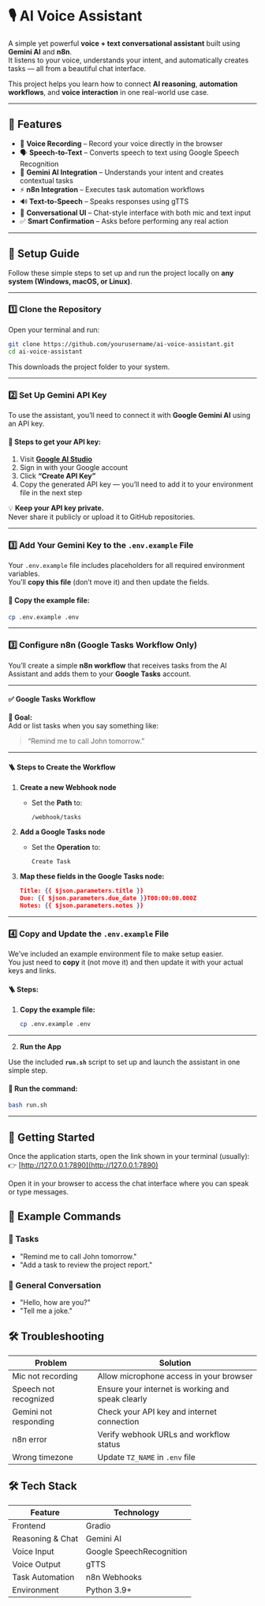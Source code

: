 # 🎙️ AI Voice Assistant

A simple yet powerful **voice + text conversational assistant** built using **Gemini AI** and **n8n**.  
It listens to your voice, understands your intent, and automatically creates tasks — all from a beautiful chat interface.

This project helps you learn how to connect **AI reasoning**, **automation workflows**, and **voice interaction** in one real-world use case.

---

## 🧩 Features

- 🎤 **Voice Recording** – Record your voice directly in the browser  
- 🗣️ **Speech-to-Text** – Converts speech to text using Google Speech Recognition  
- 🤖 **Gemini AI Integration** – Understands your intent and creates contextual tasks  
- ⚡ **n8n Integration** – Executes task automation workflows  
- 🔊 **Text-to-Speech** – Speaks responses using gTTS  
- 💬 **Conversational UI** – Chat-style interface with both mic and text input  
- ✅ **Smart Confirmation** – Asks before performing any real action  

---

## 🚀 Setup Guide

Follow these simple steps to set up and run the project locally on **any system (Windows, macOS, or Linux)**.

---

### 1️⃣ Clone the Repository

Open your terminal and run:

```bash
git clone https://github.com/yourusername/ai-voice-assistant.git
cd ai-voice-assistant
```


This downloads the project folder to your system.

---

### 2️⃣ Set Up Gemini API Key

To use the assistant, you’ll need to connect it with **Google Gemini AI** using an API key.

#### 🔹 Steps to get your API key:
1. Visit [**Google AI Studio**](https://makersuite.google.com/app/apikey)  
2. Sign in with your Google account  
3. Click **“Create API Key”**  
4. Copy the generated API key — you’ll need to add it to your environment file in the next step  

💡 **Keep your API key private.**  
Never share it publicly or upload it to GitHub repositories.

---

### 3️⃣ Add Your Gemini Key to the `.env.example` File

Your `.env.example` file includes placeholders for all required environment variables.  
You’ll **copy this file** (don’t move it) and then update the fields.

#### 🧩 Copy the example file:
```bash
cp .env.example .env
```


---

### 3️⃣ Configure n8n (Google Tasks Workflow Only)

You’ll create a simple **n8n workflow** that receives tasks from the AI Assistant and adds them to your **Google Tasks** account.

---

#### ✅ Google Tasks Workflow

**🎯 Goal:**  
Add or list tasks when you say something like:  
> “Remind me to call John tomorrow.”

---

#### 🪜 Steps to Create the Workflow

1. **Create a new Webhook node**
   - Set the **Path** to:
     ```
     /webhook/tasks
     ```

2. **Add a Google Tasks node**
   - Set the **Operation** to:
     ```
     Create Task
     ```

3. **Map these fields in the Google Tasks node:**
   ```json
   Title: {{ $json.parameters.title }}
   Due: {{ $json.parameters.due_date }}T00:00:00.000Z
   Notes: {{ $json.parameters.notes }}
   ```


---

### 4️⃣ Copy and Update the `.env.example` File

We’ve included an example environment file to make setup easier.  
You just need to **copy** it (not move it) and then update it with your actual keys and links.

#### 🪜 Steps:

1. **Copy the example file:**
   ```bash
   cp .env.example .env
   ```
---

2. **Run the App**

Use the included **`run.sh`** script to set up and launch the assistant in one simple step.

#### 🧩 Run the command:
```bash
bash run.sh
```

---

## 🚀 Getting Started

Once the application starts, open the link shown in your terminal (usually):
👉 [http://127.0.0.1:7890](http://127.0.0.1:7890)

Open it in your browser to access the chat interface where you can speak or type messages.

## 🎯 Example Commands

### 📝 Tasks
- "Remind me to call John tomorrow."
- "Add a task to review the project report."

### 💬 General Conversation
- "Hello, how are you?"
- "Tell me a joke."

## 🛠️ Troubleshooting

| Problem | Solution |
|---------|----------|
| Mic not recording | Allow microphone access in your browser |
| Speech not recognized | Ensure your internet is working and speak clearly |
| Gemini not responding | Check your API key and internet connection |
| n8n error | Verify webhook URLs and workflow status |
| Wrong timezone | Update `TZ_NAME` in `.env` file |

## 🛠️ Tech Stack

| Feature | Technology |
|---------|------------|
| Frontend | Gradio |
| Reasoning & Chat | Gemini AI |
| Voice Input | Google SpeechRecognition |
| Voice Output | gTTS |
| Task Automation | n8n Webhooks |
| Environment | Python 3.9+ |
